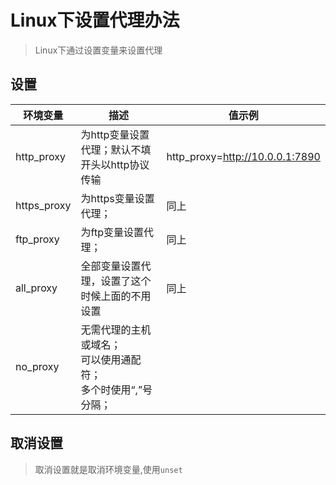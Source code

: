# Linux下设置代理办法

> Linux下通过设置变量来设置代理

## 设置

| **环境变量** | **描述**                                                     | 值示例                          |
| ------------ | ------------------------------------------------------------ | ------------------------------- |
| http_proxy   | 为http变量设置代理；默认不填开头以http协议传输               | http_proxy=http://10.0.0.1:7890 |
| https_proxy  | 为https变量设置代理；                                        | 同上                            |
| ftp_proxy    | 为ftp变量设置代理；                                          | 同上                            |
| all_proxy    | 全部变量设置代理，设置了这个时候上面的不用设置               | 同上                            |
| no_proxy     | 无需代理的主机或域名；<br/>可以使用通配符；<br/>多个时使用“,”号分隔； |                                 |



## 取消设置

> 取消设置就是取消环境变量,使用`unset`
